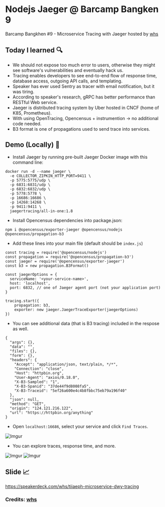 # Nodejs Jaeger @ Barcamp Bangken 9
Barcamp Bangkhen #9 - Microservice Tracing with Jaeger hosted by [whs](https://github.com/whs)

## Today I learned  :mag:
- We should not expose too much error to users, otherwise they might see software's vulnerabilities and eventually hack us.
- Tracing enables developers to see end-to-end flow of response time, database access, outgoing API calls, and templating.
- Speaker has ever used Sentry as tracer with email notification, but it was tiring.
- According to speaker's research, gRPC has better performance than RESTful Web service.
- Jaeger is distributed tracing system by Uber hosted in CNCF (home of K8S, Prometheus).
- With using OpenTracing, Opencensus + instrumention -> no additional code needed.
- B3 format is one of propagations used to send trace into services.

## Demo (Locally)  :rocket:

- Install Jaeger by running pre-built Jaeger Docker image with this command line:

```
docker run -d --name jaeger \
  -e COLLECTOR_ZIPKIN_HTTP_PORT=9411 \
  -p 5775:5775/udp \
  -p 6831:6831/udp \
  -p 6832:6832/udp \
  -p 5778:5778 \
  -p 16686:16686 \
  -p 14268:14268 \
  -p 9411:9411 \
  jaegertracing/all-in-one:1.8
```

- Install Opencensus dependencies into package.json:

```
npm i @opencensus/exporter-jaeger @opencensus/nodejs @opencensus/propagation-b3
```

- Add these lines into your main file (default should be `index.js`)

```
const tracing = require('@opencensus/nodejs')
const propagation = require('@opencensus/propagation-b3')
const jaeger = require('@opencensus/exporter-jaeger')
const b3 = new propagation.B3Format()

const jaegerOptions = {
  serviceName: '<your-service-name>',
  host: 'localhost',
  port: 6832, // one of Jaeger agent port (not your application port)
}

tracing.start({
    propagation: b3,
    exporter: new jaeger.JaegerTraceExporter(jaegerOptions)
})
```
- You can see additional data (that is B3 tracing) included in the respose as well.

```
{
  "args": {},
  "data": "",
  "files": {},
  "form": {},
  "headers": {
    "Accept": "application/json, text/plain, */*",
    "Connection": "close",
    "Host": "httpbin.org",
    "User-Agent": "axios/0.18.0",
    "X-B3-Sampled": "1",
    "X-B3-Spanid": "37de44f9d8008fa5",
    "X-B3-Traceid": "5ef26a600e4c4b8fbbc75eb79a196f40"
  },
  "json": null,
  "method": "GET",
  "origin": "124.121.216.122",
  "url": "https://httpbin.org/anything"
}
```

- Open `localhost:16686`, select your service and click `Find Traces`.

![Imgur](https://i.imgur.com/BntdBIr.png)

- You can explore traces, response time, and more.

![Imgur](https://i.imgur.com/ovmWAED.png)
![Imgur](https://i.imgur.com/dPGaTkl.png)


## Slide :chart_with_upwards_trend:
https://speakerdeck.com/whs/tiiaeph-microservice-dwy-tracing

### Credits: [whs](https://github.com/whs)
